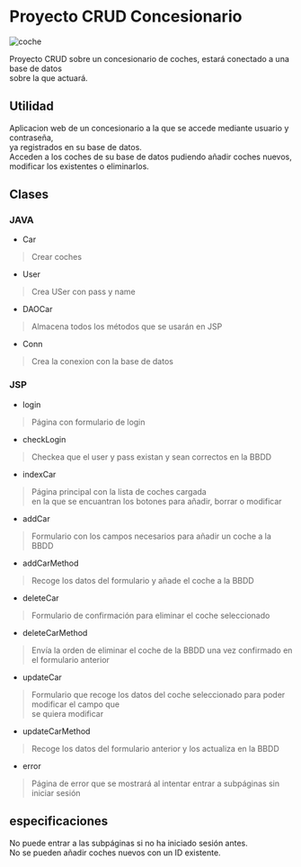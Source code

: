 # Proyecto CRUD Concesionario
![coche](https://images.vexels.com/media/users/3/233703/isolated/lists/416ce3adf282aec2710e686035027144-coche-deportivo-dibujado-a-mano.png)  

Proyecto CRUD sobre un concesionario de coches, estará conectado a una base de datos  
sobre la que actuará.
## Utilidad
Aplicacion web de un concesionario a la que se accede mediante usuario y contraseña,  
ya registrados en su base de datos.  
Acceden a los coches de su base de datos pudiendo añadir coches nuevos,  
modificar los existentes o eliminarlos.  
## Clases
### JAVA
* Car  
> Crear coches
* User  
> Crea USer con pass y name  
* DAOCar  
> Almacena todos los métodos que se usarán en JSP
* Conn    
> Crea la conexion con la base de datos

### JSP
* login  
> Página con formulario de login
* checkLogin  
> Checkea que el user y pass existan y sean correctos en la BBDD
* indexCar
> Página principal con la lista de coches cargada  
> en la que se encuantran los botones para añadir, borrar o modificar
* addCar  
> Formulario con los campos necesarios para añadir un coche a la BBDD
* addCarMethod  
> Recoge los datos del formulario y añade el coche a la BBDD  
* deleteCar  
> Formulario de confirmación para eliminar el coche seleccionado  
* deleteCarMethod  
> Envía la orden de eliminar el coche de la BBDD una vez confirmado en  
> el formulario anterior
* updateCar  
> Formulario que recoge los datos del coche seleccionado para poder modificar el campo que  
> se quiera modificar
* updateCarMethod  
> Recoge los datos del formulario anterior y los actualiza en la BBDD
* error  
> Página de error que se mostrará al intentar entrar a subpáginas sin iniciar sesión  


## especificaciones
No puede entrar a las subpáginas si no ha iniciado sesión antes.  
No se pueden añadir coches nuevos con un ID existente.  
